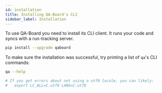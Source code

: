 ```yaml
---
id: installation
title: Installing QA-Board's CLI
sidebar_label: Installation
---
```


To use QA-Board you need to install its CLI client. It runs your code and syncs with a run-tracking server.

```bash
pip install --upgrade qaboard
```

To make sure the installation was successful, try printing a list of `qa`'s CLI commands:

```bash
qa --help

# If you get errors about not using a utf8 locale, you can likely: 
#   export LC_ALL=C.utf8 LANG=C.utf8
```
